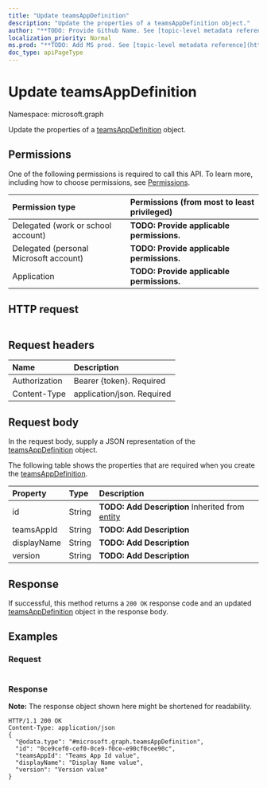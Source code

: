 ```yaml
---
title: "Update teamsAppDefinition"
description: "Update the properties of a teamsAppDefinition object."
author: "**TODO: Provide Github Name. See [topic-level metadata reference](https://msgo.azurewebsites.net/add/document/guidelines/metadata.html#topic-level-metadata)**"
localization_priority: Normal
ms.prod: "**TODO: Add MS prod. See [topic-level metadata reference](https://msgo.azurewebsites.net/add/document/guidelines/metadata.html#topic-level-metadata)**"
doc_type: apiPageType
---
```


# Update teamsAppDefinition

Namespace: microsoft.graph

Update the properties of a [teamsAppDefinition](../resources/teamsappdefinition.md) object.

## Permissions
One of the following permissions is required to call this API. To learn more, including how to choose permissions, see [Permissions](/concepts/permissions-reference.md).

|Permission type|Permissions (from most to least privileged)|
|:---|:---|
|Delegated (work or school account)|**TODO: Provide applicable permissions.**|
|Delegated (personal Microsoft account)|**TODO: Provide applicable permissions.**|
|Application|**TODO: Provide applicable permissions.**|

## HTTP request
<!-- {
  "blockType": "ignored"
}
-->
``` http
```

## Request headers
|Name|Description|
|:---|:---|
|Authorization|Bearer {token}. Required|
|Content-Type|application/json. Required|

## Request body
In the request body, supply a JSON representation of the [teamsAppDefinition](../resources/teamsappdefinition.md) object.

The following table shows the properties that are required when you create the [teamsAppDefinition](../resources/teamsappdefinition.md).

|Property|Type|Description|
|:---|:---|:---|
|id|String|**TODO: Add Description** Inherited from [entity](../resources/entity.md)|
|teamsAppId|String|**TODO: Add Description**|
|displayName|String|**TODO: Add Description**|
|version|String|**TODO: Add Description**|



## Response
If successful, this method returns a `200 OK` response code and an updated [teamsAppDefinition](../resources/teamsappdefinition.md) object in the response body.

## Examples

### Request
<!-- {
  "blockType": "request",
  "name": "update_teamsappdefinition"
}
-->
``` http

```

### Response
**Note:** The response object shown here might be shortened for readability.
<!-- {
  "blockType": "response",
  "truncated": true
}
-->
``` http
HTTP/1.1 200 OK
Content-Type: application/json
{
  "@odata.type": "#microsoft.graph.teamsAppDefinition",
  "id": "0ce9cef0-cef0-0ce9-f0ce-e90cf0cee90c",
  "teamsAppId": "Teams App Id value",
  "displayName": "Display Name value",
  "version": "Version value"
}
```


